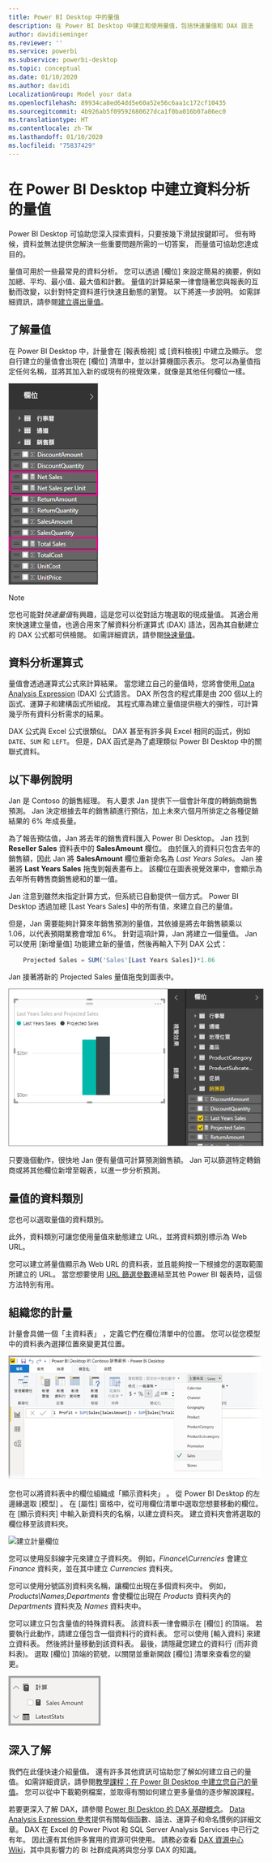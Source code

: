```yaml
---
title: Power BI Desktop 中的量值
description: 在 Power BI Desktop 中建立和使用量值，包括快速量值和 DAX 語法
author: davidiseminger
ms.reviewer: ''
ms.service: powerbi
ms.subservice: powerbi-desktop
ms.topic: conceptual
ms.date: 01/10/2020
ms.author: davidi
LocalizationGroup: Model your data
ms.openlocfilehash: 89934ca8ed64dd5e60a52e56c6aa1c172cf10435
ms.sourcegitcommit: 4b926ab5f09592680627dca1f0ba016b07a86ec0
ms.translationtype: HT
ms.contentlocale: zh-TW
ms.lasthandoff: 01/10/2020
ms.locfileid: "75837429"
---
```

# <a name="create-measures-for-data-analysis-in-power-bi-desktop"></a>在 Power BI Desktop 中建立資料分析的量值

Power BI Desktop 可協助您深入探索資料，只要按幾下滑鼠按鍵即可。 但有時候，資料並無法提供您解決一些重要問題所需的一切答案， 而量值可協助您達成目的。

量值可用於一些最常見的資料分析。 您可以透過 [欄位]  來設定簡易的摘要，例如加總、平均、最小值、最大值和計數。 量值的計算結果一律會隨著您與報表的互動而改變，以針對特定資料進行快速且動態的瀏覽。 以下將進一步說明。 如需詳細資訊，請參閱[建立導出量值](/learn/modules/model-data-power-bi/4b-create-calculated-measures)。

## <a name="understanding-measures"></a>了解量值

在 Power BI Desktop 中，計量會在 [報表檢視]  或 [資料檢視]  中建立及顯示。 您自行建立的量值會出現在 [欄位]  清單中，並以計算機圖示表示。 您可以為量值指定任何名稱，並將其加入新的或現有的視覺效果，就像是其他任何欄位一樣。

![欄位中的量值欄位](media/desktop-measures/measuresinpbid_measinfieldlist.png)

> [!NOTE]
> 您也可能對*快速量值*有興趣，這是您可以從對話方塊選取的現成量值。 其適合用來快速建立量值，也適合用來了解資料分析運算式 (DAX) 語法，因為其自動建立的 DAX 公式都可供檢閱。 如需詳細資訊，請參閱[快速量值](desktop-quick-measures.md)。
> 
> 

## <a name="data-analysis-expressions"></a>資料分析運算式

量值會透過運算式公式來計算結果。 當您建立自己的量值時，您將會使用[ Data Analysis Expression](/dax/) (DAX) 公式語言。 DAX 所包含的程式庫是由 200 個以上的函式、運算子和建構函式所組成。 其程式庫為建立量值提供極大的彈性，可計算幾乎所有資料分析需求的結果。

DAX 公式與 Excel 公式很類似。 DAX 甚至有許多與 Excel 相同的函式，例如 `DATE`、`SUM` 和 `LEFT`。 但是，DAX 函式是為了處理類似 Power BI Desktop 中的關聯式資料。

## <a name="lets-look-at-an-example"></a>以下舉例說明

Jan 是 Contoso 的銷售經理。 有人要求 Jan 提供下一個會計年度的轉銷商銷售預測。 Jan 決定根據去年的銷售額進行預估，加上未來六個月所排定之各種促銷結果的 6% 年成長量。

為了報告預估值，Jan 將去年的銷售資料匯入 Power BI Desktop。 Jan 找到 **Reseller Sales** 資料表中的 **SalesAmount** 欄位。 由於匯入的資料只包含去年的銷售額，因此 Jan 將 **SalesAmount** 欄位重新命名為 *Last Years Sales*。 Jan 接著將 **Last Years Sales** 拖曳到報表畫布上。 該欄位在圖表視覺效果中，會顯示為去年所有轉售商銷售總和的單一值。

Jan 注意到雖然未指定計算方式，但系統已自動提供一個方式。 Power BI Desktop 透過加總 [Last Years Sales]  中的所有值，來建立自己的量值。

但是，Jan 需要能夠計算來年銷售預測的量值，其依據是將去年銷售額乘以 1.06，以代表預期業務會增加 6%。 針對這項計算，Jan 將建立一個量值。 Jan 可以使用 [新增量值]  功能建立新的量值，然後再輸入下列 DAX 公式：

```sql
    Projected Sales = SUM('Sales'[Last Years Sales])*1.06
```

Jan 接著將新的 Projected Sales 量值拖曳到圖表中。

![新預測的銷售視覺效果](media/desktop-measures/measuresinpbid_lastyearsales.png)

只要幾個動作，很快地 Jan 便有量值可計算預測銷售額。 Jan 可以篩選特定轉銷商或將其他欄位新增至報表，以進一步分析預測。

## <a name="data-categories-for-measures"></a>量值的資料類別

您也可以選取量值的資料類別。

此外，資料類別可讓您使用量值來動態建立 URL，並將資料類別標示為 Web URL。

您可以建立將量值顯示為 Web URL 的資料表，並且能夠按一下根據您的選取範圍所建立的 URL。 當您想要使用 [URL 篩選參數](service-url-filters.md)連結至其他 Power BI 報表時，這個方法特別有用。

## <a name="organizing-your-measures"></a>組織您的計量

計量會具備一個「主資料表」  ，定義它們在欄位清單中的位置。 您可以從您模型中的資料表內選擇位置來變更其位置。

![選取您計量的資料表](media/desktop-measures/measures-03.png)

您也可以將資料表中的欄位組織成「顯示資料夾」  。 從 Power BI Desktop 的左邊緣選取 [模型]  。 在 [屬性]  窗格中，從可用欄位清單中選取您想要移動的欄位。 在 [顯示資料夾]  中輸入新資料夾的名稱，以建立資料夾。 建立資料夾會將選取的欄位移至該資料夾。

![建立計量欄位](media/desktop-measures/measures-04.gif)

您可以使用反斜線字元來建立子資料夾。 例如，*Finance\Currencies* 會建立 *Finance* 資料夾，並在其中建立 *Currencies* 資料夾。

您可以使用分號區別資料夾名稱，讓欄位出現在多個資料夾中。 例如，*Products\Names;Departments* 會使欄位出現在 *Products* 資料夾內的 *Departments* 資料夾及 *Names* 資料夾中。

您可以建立只包含量值的特殊資料表。 該資料表一律會顯示在 [欄位]  的頂端。 若要執行此動作，請建立僅包含一個資料行的資料表。 您可以使用 [輸入資料]  來建立資料表。 然後將計量移動到該資料表。 最後，請隱藏您建立的資料行 (而非資料表)。 選取 [欄位]  頂端的箭號，以關閉並重新開啟 [欄位] 清單來查看您的變更。

![組織計量並將它們保持在欄位清單的頂端](media/desktop-measures/measures-05.png)

## <a name="learn-more"></a>深入了解

我們在此僅快速介紹量值。 還有許多其他資訊可協助您了解如何建立自己的量值。 如需詳細資訊，請參閱[教學課程：在 Power BI Desktop 中建立您自己的量值](desktop-tutorial-create-measures.md)。 您可以從中下載範例檔案，並取得有關如何建立更多量值的逐步解說課程。  

若要更深入了解 DAX，請參閱 [Power BI Desktop 的 DAX 基礎概念](desktop-quickstart-learn-dax-basics.md)。 [Data Analysis Expression 參考](/dax/)提供有關每個函數、語法、運算子和命名慣例的詳細文章。 DAX 在 Excel 的 Power Pivot 和 SQL Server Analysis Services 中已行之有年。 因此還有其他許多實用的資源可供使用。 請務必查看 [DAX 資源中心 Wiki](https://social.technet.microsoft.com/wiki/contents/articles/1088.dax-resource-center.aspx)，其中具影響力的 BI 社群成員將與您分享 DAX 的知識。
